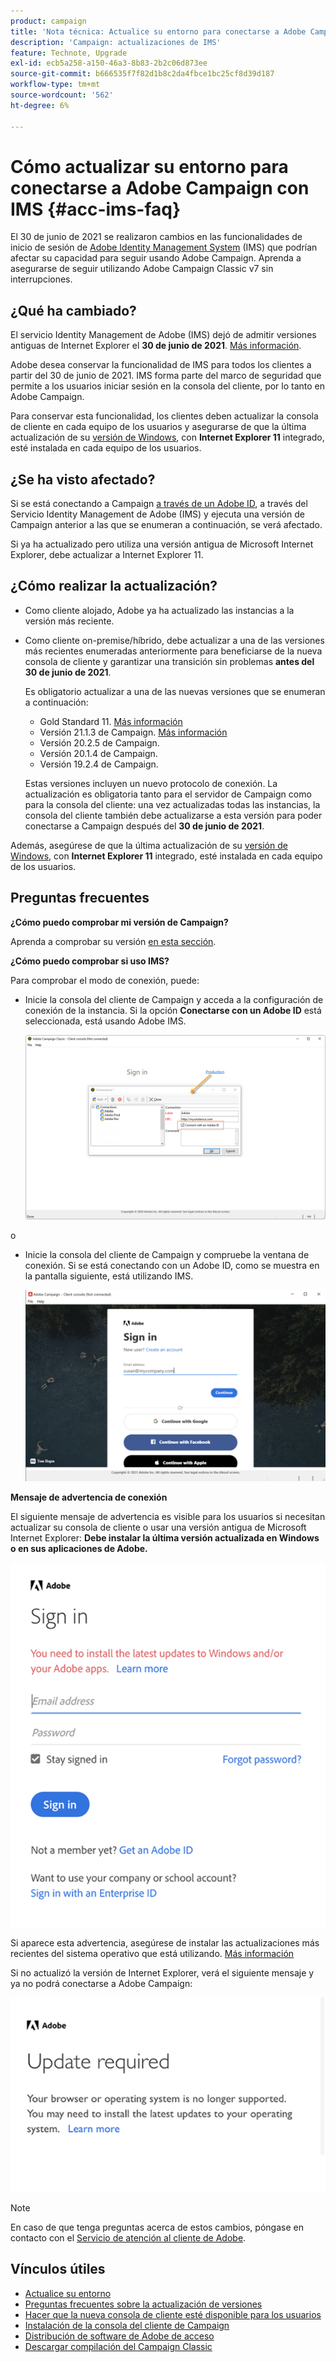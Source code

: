 ```yaml
---
product: campaign
title: 'Nota técnica: Actualice su entorno para conectarse a Adobe Campaign con IMS'
description: 'Campaign: actualizaciones de IMS'
feature: Technote, Upgrade
exl-id: ecb5a258-a150-46a3-8b83-2b2c06d873ee
source-git-commit: b666535f7f82d1b8c2da4fbce1bc25cf8d39d187
workflow-type: tm+mt
source-wordcount: '562'
ht-degree: 6%

---
```


# Cómo actualizar su entorno para conectarse a Adobe Campaign con IMS {#acc-ims-faq}



El 30 de junio de 2021 se realizaron cambios en las funcionalidades de inicio de sesión de [Adobe Identity Management System](https://helpx.adobe.com/es/enterprise/using/identity.html) (IMS) que podrían afectar su capacidad para seguir usando Adobe Campaign. Aprenda a asegurarse de seguir utilizando Adobe Campaign Classic v7 sin interrupciones.

## ¿Qué ha cambiado?

El servicio Identity Management de Adobe (IMS) dejó de admitir versiones antiguas de Internet Explorer el **30 de junio de 2021**. [Más información](https://helpx.adobe.com/x-productkb/global/update-operating-system-and-browser.html).

Adobe desea conservar la funcionalidad de IMS para todos los clientes a partir del 30 de junio de 2021. IMS forma parte del marco de seguridad que permite a los usuarios iniciar sesión en la consola del cliente, por lo tanto en Adobe Campaign.

Para conservar esta funcionalidad, los clientes deben actualizar la consola de cliente en cada equipo de los usuarios y asegurarse de que la última actualización de su [versión de Windows](../../rn/using/compatibility-matrix.md#ClientConsoleoperatingsystems), con **Internet Explorer 11** integrado, esté instalada en cada equipo de los usuarios.

## ¿Se ha visto afectado?

Si se está conectando a Campaign [a través de un Adobe ID](../../integrations/using/about-adobe-id.md), a través del Servicio Identity Management de Adobe (IMS) y ejecuta una versión de Campaign anterior a las que se enumeran a continuación, se verá afectado.

Si ya ha actualizado pero utiliza una versión antigua de Microsoft Internet Explorer, debe actualizar a Internet Explorer 11.

## ¿Cómo realizar la actualización?

* Como cliente alojado, Adobe ya ha actualizado las instancias a la versión más reciente.

* Como cliente on-premise/híbrido, debe actualizar a una de las versiones más recientes enumeradas anteriormente para beneficiarse de la nueva consola de cliente y garantizar una transición sin problemas **antes del 30 de junio de 2021**.

  Es obligatorio actualizar a una de las nuevas versiones que se enumeran a continuación:

   * Gold Standard 11. [Más información](../../rn/using/gold-standard.md)
   * Versión 21.1.3 de Campaign. [Más información](../../rn/using/latest-release.md)
   * Versión 20.2.5 de Campaign.
   * Versión 20.1.4 de Campaign.
   * Versión 19.2.4 de Campaign.

  Estas versiones incluyen un nuevo protocolo de conexión. La actualización es obligatoria tanto para el servidor de Campaign como para la consola del cliente: una vez actualizadas todas las instancias, la consola del cliente también debe actualizarse a esta versión para poder conectarse a Campaign después del **30 de junio de 2021**.

Además, asegúrese de que la última actualización de su [versión de Windows](../../rn/using/compatibility-matrix.md#ClientConsoleoperatingsystems), con **Internet Explorer 11** integrado, esté instalada en cada equipo de los usuarios.

## Preguntas frecuentes

**¿Cómo puedo comprobar mi versión de Campaign?**

Aprenda a comprobar su versión [en esta sección](../../platform/using/launching-adobe-campaign.md#getting-your-campaign-version).


**¿Cómo puedo comprobar si uso IMS?**

Para comprobar el modo de conexión, puede:

* Inicie la consola del cliente de Campaign y acceda a la configuración de conexión de la instancia. Si la opción **Conectarse con un Adobe ID** está seleccionada, está usando Adobe IMS.

  ![](../../integrations/using/assets/ims_1.png)

o

* Inicie la consola del cliente de Campaign y compruebe la ventana de conexión. Si se está conectando con un Adobe ID, como se muestra en la pantalla siguiente, está utilizando IMS.

  ![](../../integrations/using/assets/adobeID.png)

**Mensaje de advertencia de conexión**

El siguiente mensaje de advertencia es visible para los usuarios si necesitan actualizar su consola de cliente o usar una versión antigua de Microsoft Internet Explorer: **Debe instalar la última versión actualizada en Windows o en sus aplicaciones de Adobe.**

![](../../integrations/using/assets/do-not-localize/errorMsg.png)

Si aparece esta advertencia, asegúrese de instalar las actualizaciones más recientes del sistema operativo que está utilizando. [Más información](https://helpx.adobe.com/x-productkb/global/update-operating-system-and-browser.html)

Si no actualizó la versión de Internet Explorer, verá el siguiente mensaje y ya no podrá conectarse a Adobe Campaign:

![](../../integrations/using/assets/do-not-localize/errorUpdateReq.png)

>[!NOTE]
>
>En caso de que tenga preguntas acerca de estos cambios, póngase en contacto con el [Servicio de atención al cliente de Adobe](https://helpx.adobe.com/es/enterprise/admin-guide.html/enterprise/using/support-for-experience-cloud.ug.html).
>

## Vínculos útiles

* [Actualice su entorno](../../production/using/build-upgrade.md)
* [Preguntas frecuentes sobre la actualización de versiones](../../platform/using/faq-build-upgrade.md)
* [Hacer que la nueva consola de cliente esté disponible para los usuarios](../../installation/using/client-console-availability-for-windows.md)
* [Instalación de la consola del cliente de Campaign](../../installation/using/installing-the-client-console.md)
* [Distribución de software de Adobe de acceso](https://experienceleague.adobe.com/docs/experience-cloud/software-distribution/home.html?lang=es)
* [Descargar compilación del Campaign Classic](https://experience.adobe.com/#/downloads/content/software-distribution/es/campaign.html)
